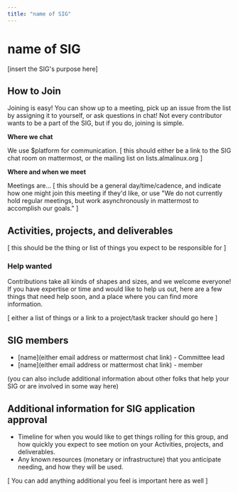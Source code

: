 ```yaml
---
title: "name of SIG"
---
```


# name of SIG

[insert the SIG's purpose here]

## How to Join

Joining is easy! You can show up to a meeting, pick up an issue from the list by assigning it to yourself, or ask questions in chat! Not every contributor wants to be a part of the SIG, but if you do, joining is simple.

**Where we chat**

We use $platform for communication. [ this should either be a link to the SIG chat room on mattermost, or the mailing list on lists.almalinux.org ]

**Where and when we meet**

Meetings are... [ this should be a general day/time/cadence, and indicate how one might join this meeting if they'd like, or use "We do not currently hold regular meetings, but work asynchronously in mattermost to accomplish our goals." ]

## Activities, projects, and deliverables

[ this should be the thing or list of things you expect to be responsible for ]

### Help wanted

Contributions take all kinds of shapes and sizes, and we welcome everyone! If you have expertise or time and would like to help us out, here are a few things that need help soon, and a place where you can find more information.

[ either a list of things or a link to a project/task tracker should go here ]

## SIG members

- [name](either email address or mattermost chat link) - Committee lead
- [name](either email address or mattermost chat link) - member

(you can also include additional information about other folks that help your SIG or are involved in some way here)

## Additional information for SIG application approval

- Timeline for when you would like to get things rolling for this group, and how quickly you expect to see motion on your Activities, projects, and deliverables.
- Any known resources (monetary or infrastructure) that you anticipate needing, and how they will be used.

[ You can add anything additional you feel is important here as well ]
